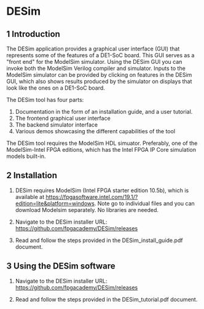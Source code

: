 # DESim

## 1 Introduction
The DESim application provides a graphical user interface (GUI) that represents some of the features of a DE1-SoC board. This GUI serves as a "front end" for the ModelSim simulator. Using the DESim GUI you can invoke both the ModelSim Verilog compiler and simulator. Inputs to the ModelSim simulator can be provided by clicking on features in the DESim GUI, which also shows results produced by the simulator on displays that look like the ones on a DE1-SoC board.

The DESim tool has four parts:
1) Documentation in the form of an installation guide, and a user tutorial. 
2) The frontend graphical user interface
3) The backend simulator interface
4) Various demos showcasing the different capabilities of the tool

The DESim tool requires the ModelSim HDL simuator. Preferably, one of the ModelSim-Intel FPGA editions, which has the Intel FPGA IP Core simulation models built-in.

## 2 Installation
1. DESim requires ModelSim (Intel FPGA starter edition 10.5b), which is available at https://fpgasoftware.intel.com/19.1/?edition=lite&platform=windows. Note go to individual files and you can download Modelsim separately. No libraries are needed.

2. Navigate to the DESim installer URL: https://github.com/fpgacademy/DESim/releases 

3. Read and follow the steps provided in the DESim_install_guide.pdf document.   

## 3 Using the DESim software
1. Navigate to the DESim installer URL: https://github.com/fpgacademy/DESim/releases 

2. Read and follow the steps provided in the DESim_tutorial.pdf document.   
